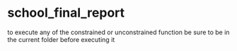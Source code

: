 # school_final_report

<p> to execute any of the constrained or unconstrained function be sure to be in the current folder before executing it </p>

